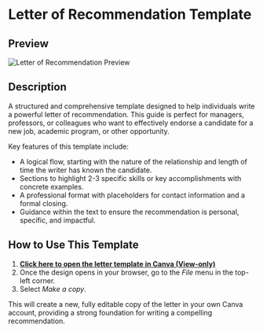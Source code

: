 # Letter of Recommendation Template

## Preview

![Letter of Recommendation Preview](https://github.com/user-attachments/assets/eccc9fca-dc0f-4b69-bd58-857fb6149a0c)

## Description

A structured and comprehensive template designed to help individuals write a powerful letter of recommendation. This guide is perfect for managers, professors, or colleagues who want to effectively endorse a candidate for a new job, academic program, or other opportunity.

Key features of this template include:
* A logical flow, starting with the nature of the relationship and length of time the writer has known the candidate.
* Sections to highlight 2-3 specific skills or key accomplishments with concrete examples.
* A professional format with placeholders for contact information and a formal closing.
* Guidance within the text to ensure the recommendation is personal, specific, and impactful.

## How to Use This Template 

1.  **[Click here to open the letter template in Canva (View-only)](https://www.canva.com/design/DAGvM3KgBlQ/ONvxgVltmkMYNG23Q1UpLg/edit?utm_content=DAGvM3KgBlQ&utm_campaign=designshare&utm_medium=link2&utm_source=sharebutton)**
2.  Once the design opens in your browser, go to the *File* menu in the top-left corner.
3.  Select *Make a copy*.

This will create a new, fully editable copy of the letter in your own Canva account, providing a strong foundation for writing a compelling recommendation.